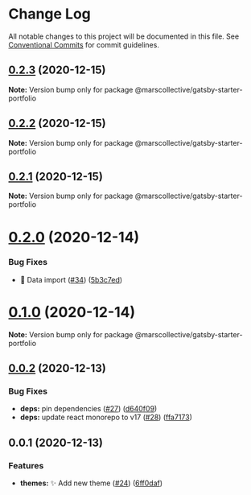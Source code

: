 # Change Log

All notable changes to this project will be documented in this file.
See [Conventional Commits](https://conventionalcommits.org) for commit guidelines.

## [0.2.3](https://github.com/marscollective/gatsby-themes/compare/@marscollective/gatsby-starter-portfolio@0.2.1...@marscollective/gatsby-starter-portfolio@0.2.3) (2020-12-15)

**Note:** Version bump only for package @marscollective/gatsby-starter-portfolio





## [0.2.2](https://github.com/marscollective/gatsby-themes/compare/@marscollective/gatsby-starter-portfolio@0.2.1...@marscollective/gatsby-starter-portfolio@0.2.2) (2020-12-15)

**Note:** Version bump only for package @marscollective/gatsby-starter-portfolio





## [0.2.1](https://github.com/marscollective/gatsby-theme-jdoe/compare/@marscollective/gatsby-starter-portfolio@0.2.0...@marscollective/gatsby-starter-portfolio@0.2.1) (2020-12-15)

**Note:** Version bump only for package @marscollective/gatsby-starter-portfolio





# [0.2.0](https://github.com/marscollective/gatsby-theme-jdoe/compare/@marscollective/gatsby-starter-portfolio@0.1.0...@marscollective/gatsby-starter-portfolio@0.2.0) (2020-12-14)


### Bug Fixes

* 🐛 Data import ([#34](https://github.com/marscollective/gatsby-theme-jdoe/issues/34)) ([5b3c7ed](https://github.com/marscollective/gatsby-theme-jdoe/commit/5b3c7eda09079aa827642d01594c280b7225bb3e))





# [0.1.0](https://github.com/marscollective/gatsby-theme-jdoe/compare/@marscollective/gatsby-starter-portfolio@0.0.2...@marscollective/gatsby-starter-portfolio@0.1.0) (2020-12-14)

**Note:** Version bump only for package @marscollective/gatsby-starter-portfolio





## [0.0.2](https://github.com/marscollective/gatsby-theme-jdoe/compare/@marscollective/gatsby-starter-portfolio@0.0.1...@marscollective/gatsby-starter-portfolio@0.0.2) (2020-12-13)


### Bug Fixes

* **deps:** pin dependencies ([#27](https://github.com/marscollective/gatsby-theme-jdoe/issues/27)) ([d640f09](https://github.com/marscollective/gatsby-theme-jdoe/commit/d640f097df149d53a1f8254cff7b7593836bbd03))
* **deps:** update react monorepo to v17 ([#28](https://github.com/marscollective/gatsby-theme-jdoe/issues/28)) ([ffa7173](https://github.com/marscollective/gatsby-theme-jdoe/commit/ffa71730f668b79d9f0d9edb559ab1619ee22af0))





## 0.0.1 (2020-12-13)


### Features

* **themes:** ✨ Add new theme ([#24](https://github.com/marscollective/gatsby-theme-jdoe/issues/24)) ([6ff0daf](https://github.com/marscollective/gatsby-theme-jdoe/commit/6ff0dafc2fcb5f254bf47adbfde9c071e4569326))
